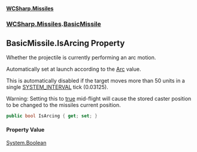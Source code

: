 #### [WCSharp.Missiles](index.md 'index')
### [WCSharp.Missiles](WCSharp.Missiles.md 'WCSharp.Missiles').[BasicMissile](WCSharp.Missiles.BasicMissile.md 'WCSharp.Missiles.BasicMissile')

## BasicMissile.IsArcing Property

Whether the projectile is currently performing an arc motion.  
  
Automatically set at launch according to the [Arc](WCSharp.Missiles.BasicMissile.Arc.md 'WCSharp.Missiles.BasicMissile.Arc') value.  
  
This is automatically disabled if the target moves more than 50 units in a single [SYSTEM_INTERVAL](../WCSharp.Events/WCSharp.Events.PeriodicEvents.SYSTEM_INTERVAL.md 'WCSharp.Events.PeriodicEvents.SYSTEM_INTERVAL') tick (0.03125).  
  
Warning: Setting this to [true](https://docs.microsoft.com/en-us/dotnet/csharp/language-reference/builtin-types/bool 'https://docs.microsoft.com/en-us/dotnet/csharp/language-reference/builtin-types/bool') mid-flight will cause the stored caster position to be changed to the missiles current position.

```csharp
public bool IsArcing { get; set; }
```

#### Property Value
[System.Boolean](https://docs.microsoft.com/en-us/dotnet/api/System.Boolean 'System.Boolean')